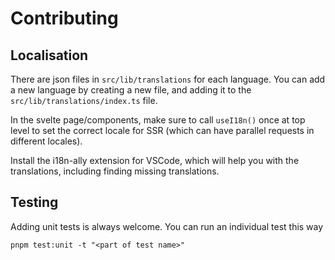 # Contributing

## Localisation

There are json files in `src/lib/translations` for each language. You can add a new language by creating a new file, and adding it to the `src/lib/translations/index.ts` file.

In the svelte page/components, make sure to call `useI18n()` once at top level to set the correct locale for SSR (which can have parallel requests in different locales).

Install the i18n-ally extension for VSCode, which will help you with the translations, including finding missing translations.

## Testing

Adding unit tests is always welcome. You can run an individual test this way

```console
pnpm test:unit -t "<part of test name>"
```
